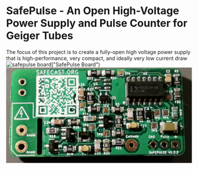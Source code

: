 # SafePulse - An Open High-Voltage Power Supply and Pulse Counter for Geiger Tubes
The focus of this project is to create a fully-open high voltage power supply that is high-performance, very compact, and ideally very low current draw
![safepulse board]([)]"SafePulse Board")
![Alt text](https://github.com/Safecast/safepulse/blob/main/IMG_20210925_183723.jpg "SafePulse")
